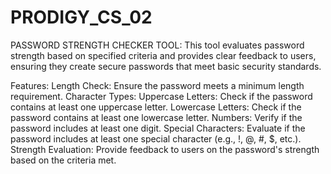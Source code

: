 # PRODIGY_CS_02
PASSWORD STRENGTH CHECKER TOOL: This tool evaluates password strength based on specified criteria and provides clear feedback to 
users, ensuring they create secure passwords that meet basic security standards.

Features:
Length Check: Ensure the password meets a minimum length requirement.
Character Types:
Uppercase Letters: Check if the password contains at least one uppercase letter.
Lowercase Letters: Check if the password contains at least one lowercase letter.
Numbers: Verify if the password includes at least one digit.
Special Characters: Evaluate if the password includes at least one special character (e.g., !, @, #, $, etc.).
Strength Evaluation: Provide feedback to users on the password's strength based on the criteria met.
